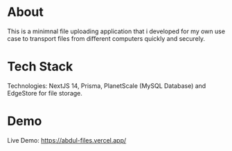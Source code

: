 # About
This is a minimnal file uploading application that i developed for my own use case to transport files from different computers quickly and securely.

# Tech Stack
Technologies: NextJS 14, Prisma, PlanetScale (MySQL Database) and EdgeStore for file storage.

# Demo
Live Demo: https://abdul-files.vercel.app/
